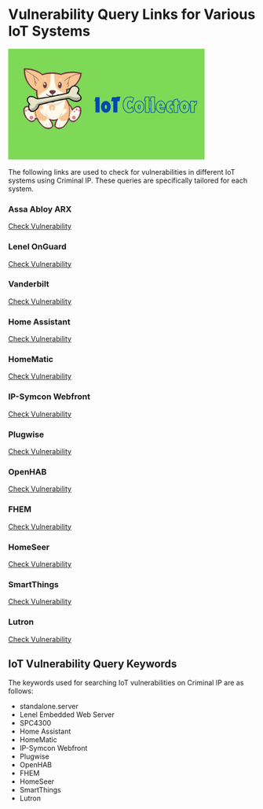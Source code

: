 # Vulnerability Query Links for Various IoT Systems
 
<img src="IoT_Collector.png" alt="IoT Collector" width="400">
 
The following links are used to check for vulnerabilities in different IoT systems using Criminal IP. These queries are specifically tailored for each system.
 
### Assa Abloy ARX
[Check Vulnerability](https://www.criminalip.io/ko/asset/search?query=Server%3A+standalone.server)
 
### Lenel OnGuard
[Check Vulnerability](https://www.criminalip.io/ko/asset/search?query=Lenel+Embedded+Web+Server%2F1.0)
 
### Vanderbilt
[Check Vulnerability](https://www.criminalip.io/ko/asset/search?query=SPC4300)
 
### Home Assistant
[Check Vulnerability](https://www.criminalip.io/ko/asset/search?query=Home+Assistant)
 
### HomeMatic
[Check Vulnerability](https://www.criminalip.io/ko/asset/search?query=HomeMatic)
 
### IP-Symcon Webfront
[Check Vulnerability](https://www.criminalip.io/ko/asset/search?query=IP-Symcon+Webfront)
 
### Plugwise
[Check Vulnerability](https://www.criminalip.io/ko/asset/search?query=Plugwise)
 
### OpenHAB
[Check Vulnerability](https://www.criminalip.io/ko/asset/search?query=title%3A+OpenHAB)
 
### FHEM
[Check Vulnerability](https://www.criminalip.io/ko/asset/search?query=X-FHEM-csrfToken)
 
### HomeSeer
[Check Vulnerability](https://www.criminalip.io/ko/asset/search?query=HomeSeer)
 
### SmartThings
[Check Vulnerability](https://www.criminalip.io/ko/asset/search?query=SmartThings)
 
### Lutron
[Check Vulnerability](https://www.criminalip.io/ko/asset/search?query=Lutron)
 
## IoT Vulnerability Query Keywords
 
The keywords used for searching IoT vulnerabilities on Criminal IP are as follows:
 
- standalone.server
- Lenel Embedded Web Server
- SPC4300
- Home Assistant
- HomeMatic
- IP-Symcon Webfront
- Plugwise
- OpenHAB
- FHEM
- HomeSeer
- SmartThings
- Lutron
   
